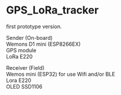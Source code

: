 # GPS_LoRa_tracker

first prototype version.

Sender (On-board) <br>
Wemons D1 mini (ESP8266EX) <br>
GPS module <br>
LoRa E220 <br>

Receiver (Field) <br>
Wemos mini (ESP32) for use Wifi and/or BLE <br>
Lora E220 <br>
OLED SSD1106  <br>
